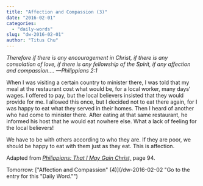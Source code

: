 ```yaml
---
title: "Affection and Compassion (3)"
date: "2016-02-01"
categories: 
  - "daily-words"
slug: "dw-2016-02-01"
author: "Titus Chu"
---
```


_Therefore if there is any encouragement in Christ, if there is any consolation of love, if there is any fellowship of the Spirit, if any affection and compassion.... —Philippians 2:1_

When I was visiting a certain country to minister there, I was told that my meal at the restaurant cost what would be, for a local worker, many days’ wages. I offered to pay, but the local believers insisted that they would provide for me. I allowed this once, but I decided not to eat there again, for I was happy to eat what they served in their homes. Then I heard of another who had come to minister there. After eating at that same restaurant, he informed his host that he would eat nowhere else. What a lack of feeling for the local believers!

We have to be with others according to who they are. If they are poor, we should be happy to eat with them just as they eat. This is affection.

Adapted from _[Philippians: That I May Gain Christ,](/book-philippians "Go to the listing for this book.")_ page 94.

Tomorrow: ["Affection and Compassion" (4)](/dw-2016-02-02 "Go to the entry for this "Daily Word."")
